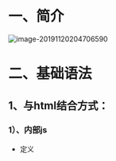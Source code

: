 # 一、简介

![image-20191120204706590](C:\Users\SenseChuang\AppData\Roaming\Typora\typora-user-images\image-20191120204706590.png)

# 二、基础语法

## 1、与html结合方式：

### 1）、内部js

* 定义<script>,标签体内容就是js代码

### 2）、外部js

* 定义<script>，通过src属性引入外部的js文件

  注意：1、<script>可以定义在html任何地方，但是定义的位置会影响执行的顺序。

  ​			2、<script>可以定义多个。

## 2、注释

* 单行注释 ：//注释内容

* 多行注释：

  ```
  /*注释内容*/
  ```

## 3、数据类型

 * 原始数据类型（基本数据类型）
   	* number：数字。整数，小数，NaN（特殊的数字。 not a number ，一个不是数字的数字类型）
      	* string：字符串。字符/字符串  “abc”  “a”  ‘a’
      	* boolean：
              	* null：一个对象为空的占位符
              	* undefined：未定义。如果一个对象没有给初始值，则会被默认赋值为undefined
	* 引用数据类型：对象

## 4、变量

* 变量：一小块存储数据的内存空间
* java语言是强类型语言，js是弱类型语言。
  * 强类型：在开辟变量存储空间时，定义了空间将来存储的数据的数据类型。只能存储固定类型的数据。
  * 弱类型：在开辟变量存储空间时，不定义空间将来存储的数据的数据类型。可以存储任意类型的数据。
* 语法
  * var 变量名 =  
  * 输出到页面上：`document.write(num+"<br>");`
  * var obj;//默认为undefined
  * typeof（）：获取类型

## 5、运算符

* 一元运算符  ++，--，+（正号）-（负号）
  * 注意：在js中，如果运算数不是运算符所要求的类型，那么js引擎就会自动的将运算数进行类型转换
    * 其他类型转number：
      * String 转number:按照字面值转换。如果字面值不是数字，则转成NaN（不是数字的数字）
      * boolean转number：true转为1，false转为0
* 算数运算符 +（加号）- * / % 
* 赋值运算符 =    +=
* 比较运算符  >   <    ==      ===(全等于)
  * 比较方式
    * 1、类型相同：直接比较
      * 字符串：按照字典顺序比较。按位逐一比较，直到得出大小为止。
    * 2、类型不同，先进行类型转换，再比较
      * ====：全等于。再比较之前，先判断类型，如果类型不一样，则直接返回false。
* 逻辑运算符    &&     ||   ！
  * 其他类型转boolean
    * number：0或NaN为假，非0为真
    * string：除了空字符串`（""）`，其他都是true
    * null&undefined:都是false
    * 对象：都是true
* 三元运算符     ？ ：

* 1、语句以；结尾，如果一行只有一条语句则；可以省略（不建议）
* 2、变量定义问题：使用var关键字，也可以不使用。
  * 用：定义的变量是局部变量
  * 不用：定义的变量是全局变量 （不建议）

## 6、流程控制语句

* if else

* switch

  * 在java中，switch语句可以接收的数据类型 ：byte int short char 枚举 string

  * 在js中，什么类型都可以。

    ```js
    <script>
            var a = "abc";
            switch (a) {
                case 1:
                    alert("number");
                    break;
                case "abc":
                    alert("string");
                    break;
                case "true":
                    alert("true");
                    break;
                case null:
                    alert("null");
                    break;
                case undefined:
                    break;
                    alert("undefined");
            }
        </script>
    ```

* while

* do while

* for

# 三、基本对象

* #### Function：函数对象（函数名如果相同，只会覆盖原来方法，不会报错）

  * 1、创建

    * 1、var fun = new Function（形参列表，方法体）

    * 2、function 方法名称（形参列表）{

      ​		方法体；

      }

      ```js
          function f2(a,b) {
         		 alert(a+b);
          }
          f2(2,3);
      ```

    * 3、var 方法名 = function（形参列表）{ 方法体}

  * 2、方法

  * 3、属性

    * length：形参个数

  * 4、特点

    * 1、方法定义时，形参的类型不用写,返回值类型也不用写

    * 2、方法是一个对象，如果定义名称相同的方法，会覆盖

    * 3、在js中，方法的调用只与方法的名称油管，和参数列表无关

      ```js
      function fun2(a,b){
      	alert(a);
      	alert(b);
      }
      fun2(1,2);
      fun2(1);
      fun2();
      fun2(1,2,3)
      ```

    * 4、在方法声明中有一个隐藏的内置对象（数组），arguments，封装所有的 实际参数

    * 5、

      ```js
      //求任意个数的和
       function add() {
                    var sum = 0;
                    for(var i = 0;i < arguments.length;i++){
                        sum+=arguments[i];
                    }
                    return sum;
                }
                var sum =  add(1,2,3);
                alert(sum);
      ```

      

  * 5、调用

    * 方法名称（实际参数列表）

* #### Array：数组

  * 1、创建

    * var arr = new Array(元素列表)

    * var arr = new Array（默认长度）

    * var arr = [元素列表 ]

      ```js
          var arr1 = new Array(1,2,3);
          var arr2 = new Array(2);
          var arr3 = [1,2,3];
          var arr4 =new Array();
      
          document.write(arr1+"<br>");
          document.write(arr2+"<br>");
          document.write(arr3+"<br>");
          document.write(arr4+"<br>");
      ```

  * 2、方法

    * join（参数）：将数组中的元素按照指定的分隔符拼接成字符串

      ```js
              var arr = [1,"arr",true];
              document.write(arr.join("--"));
      ```

      执行结果：
      
      ```js
      1--arr--true
      ```
      
    * push()：向数组末尾添加一个或更多元素，并返回新的长度

  * 3、属性：length数组长度

  * 4、特点

    * 1、js中，数组元素的类型是可变的`var arr = [1,"arr",true];document.write(arr)`
    * 2、js中，数组长度可变的。 

* #### Boolean

* #### Date

  * 1、创建
    * var date  = new Date();
  * 2、方法
    * toLocalString():返回当前date对象对应的时间本地字符串格式
    * getTime():获取毫秒值。返回当前如期对象描述的时间和1970年1月1号零点的毫秒之差

* #### Math 

  * 1、创建
    * 特点：Math对象不用创建，直接使用。Math.方法名()
  * 2、方法：
    * 取1~100之间的整数：var random = Math.floor(Math.random()*100)  + 1;
  * 3、属性:
    * PI:圆周率  
    * random：含头（0）不含尾（1）
    * ceil（x）：对数进行上舍入
    * floor（x)：对数进行下舍入
    * round（x）：把数四舍五入为最接近的整数

* #### Number

* #### String

* #### RegExp：正则表达式对象。

  * 1、正则表达式：定义字符串的组成规则。

    *   1、单个字符:[]

      ​		如：[a] [ab] [a-zA-Z0-9_]

      ​		*特殊符号代表特殊含义的单个字符：

      ​		\d :单个数字字符[0-9]

      ​		\w:单个单词字符[a-zA-z0-9_]

    * 2、量词符号：

      * ？：表示出现0次或1次
      * *：表示出现0次或多次
      * +：出现1次或多次
      * {m,n}:表示 m<= 数量 <= n
        * m如果缺省：{，n}：最多n次
        * n如果缺省：{m,}：最少m次

    * 3、开始结束符号

      * ^：开始
      * $:结束

  * 2、正则对象

    * 1、创建
      * 1、var reg  = new RegExp(“正则表达式”)；`var reg = new RegExp("^\\w{6,12}$");`反斜线！
      * 2、var reg  = /正则表达式/
    * 2、方法
      * test（参数）方法：验证指定的字符串是否符合正则定义的规范

  #### Global

  * 1、特点： 全局对象，这个Global中封装的方法不需要对象就可以直接调用。方法名（）
  * 2、方法：
    * encodeURL():url编码
    * decodeURL():url解码
    * encodeURLComponent():url编码，编码的字符更多
    * decodeURLComponent():url解码
    * parseInt（）:将字符串转为数字
      * 逐一判断每一个字符是否是数字，直到不是数字位置，将前边数字部分转为number
    * isNaN():判断一个值是否是NaN
      * NaN六亲不认，连自己都不认识。NaN参与的==比较 全都为false
    * eval():将JavaScript字符串，转成脚本执行

```js
        var encode = encodeURI("张晓");
        document.write(encode);

        var s = decodeURI(encode);
        document.write(s);
```

# 四、简单DOM

* 功能: 控制html文档内容

* 代码：获取页面标签（元素）对象 Element

  * document.getElementById("id值"):通过元素的id获取元素对象

* 操作Element对象

  * 1、修改属性值：
    * 1、明确获取的对象是哪一个?
    * 2、查看API文档，找其中有哪些属性可以设置  

  例1：

  ```js
  <img id = "light" src = "img/off.gif">
  <script>
  	var light = document.getElementById("light");
  	alert("变！");
  	light.src = "img/on.gif";
  </script>
  ```

  例2：

  ```javascript
  <h1 id = "title"> 世界的美好</h1>
  <script>
  var title = document.getElementById("title");
  alert("变！");
  title.innerHTML = "与你环环相扣";
  <script>
  ```

  

  * 2、修改标签体内容：
    * 属性：innerHTML:
    *   

# 五、简单事件

/例：

```js
<img id="light" src="img/off.gif">
<script>
var light = document.getElementById("light");
    var flag = false;
    light.onclick = function (){
        if(flag){
                light.src = "img/off.gif";
                flag = false;
        }else  {
            light.src = "img/on.gif";
            flag = true;
        }
    }
</script>    
```

# 六、BOM

* 1、概念：	Browser Object Model  浏览器对象模型

* 将浏览器的各个组成部分封装成对象。     		
  
* 2、组成：
  * window ：窗口对象
  
  * Navigator：浏览器对象
  
  * Screen：显示器屏幕对象

  * History：历史记录对象
  
  * Location：地址栏对象
  
    * 1、创建（获取）：
  
      * 1、window.location;
      * 2、location
  
    * 2、方法；
  
      * reload（）：刷新
  
        ```js
            var btn = document.getElementById("btn");
           		 btn.onclick = function () {
           		 location.reload();
            }
        ```
  
      * href：var href = location.href;alert(href);
  
    * 3、属性；
  
* 3、Window 窗口对象：

  * 1、创建

  * 2、方法

    * 1、与弹出窗口有关的方法：
      * alert（）：显示带有一段消息和一个确认按钮的警告框
      * confirm（）：显示带有一段消息以及确认按钮和取消按钮的对话框。
        * 如果用户点击确认按钮，方法返回true，否则返回false；
      * prompt（）：显示可提示用户输入的对话框。
        * 返回值：获取用户输入的值
    * 2、与打开、关闭有关的方法
      * close():关闭浏览器窗口（谁调用我，我关谁）
      * open（）：打开一个新的浏览器窗口，返回值为一个新的window对象

    ```js
     <input id="openBtn" type="button" value="打开窗口">
        <input id="closeBtn" type="button" value="关闭窗口">
        <script>
            var newWindow = null;
            var elementById = document.getElementById("openBtn");
            elementById.onclick = function () {
                newWindow= open("https://www.baidu.com");
            }
            var elementById1 = document.getElementById("closeBtn");
            elementById1.onclick = function () {
                newWindow.close();
            }
      </script>	
    ```

    * 3、与定时器有关的方法
      * setTimeOut() 在指定的毫秒数后调用函数或计算表达式。
        * 参数1：js代码或者方法对象
        * 参数2：毫秒值
      * clearTimeOut() 取消由setTimeOut() 方法设置的timeout。
      * clearInterval()	取消由 setInterval() 设置的 timeout。
      * setInterval()	按照指定的周期（以毫秒计）来调用函数或计算表达式。

  * 3、属性：
  
  * 获取其他DOM对象
  
    * history： var history = history;      var h2 = window.history;
  
    * location
  
      ```js
          <input id = "btn1" type="button" value="百度">
      <script>
          var btn1 = document.getElementById("btn1");
          btn1.onclick = function () {
              location.href = "http://www.baidu.com";
          }
      </script>
      ```
  
    * navigator
  
    * screen
  
  * 获取其他BOM对象
  
  * 4、特点：
    * window 对象不需要创建，可以直接使用window使用。 window.方法名（）；
    * window引用可以省略。方法名（）。
  
* 案例（轮播图）：

  ```js
  <img id = "img"src = "img/banner_1.jpg" width="100%">
      <script>
          var number = 1;
           function fun() {
               number++;
               var img = document.getElementById("img");
               img.src= "img/banner_"+number+".jpg";
               if(number == 3){
                   number = 0;
               }
           }
           setInterval(fun,1000);
      </script>
  ```

* 案例（5秒跳到百度）

  ```js
  <p>
     <span id ="time" >5</span>秒后跳转到百度。。。
  </p>
  <script>
      var second = 5;
      function showTime() {
          second--;
          var time = document.getElementById("time");
          time.innerHTML = second;
          if(second == 0){
              location.href = "http://www.baidu.com";
          }
      }
      setInterval(showTime,1000);
  </script>
  ```

* 4、history对象：历史记录对象
  * 1、创建（获取）
    * 1、window.history
    * 2、history
  * 2、方法
    * back（）：加载history列表中的前一个url
    * forward（）：加载history列表中的下一个url
    * go（参数）：加载history列表中的某个具体页面
      * 正数：前进几个历史记录
      * 负数：后退几个历史记录
  * 3、属性
    * length：返回当前窗口历史列表中的URL数量

# 七、DOM

概念：Document Object Model:文档对象模型

​		将标记语言文档的各个组成部分，封装为对象。可以使用这些对象，对标记语言文档进行CRUD的动态操作。  

W3C DOM 标准被分为 3 个不同的部分：

- 核心 DOM - 针对任何结构化文档的标准模型
  - Document ：文档对象
  - Element：元素对象
  - Attribute：属性对象
  - Text：文本对象
  - Comment：注释对象
  - ！Node：节点对象，其他5个的父对象
- XML DOM - 针对 XML 文档的标准模型
- HTML DOM - 针对 HTML 文档的标准模型

核心DOM模型

* Document：文档对象

  * 1、创建（获取）在html dom模型中可以使用window对象来获取

    * 1、window.document
    * 2、document

  * 2、方法

    * 1、获取Element对象：

      * 1、getElementById():根据id属性值获取元素对象。id属性值一般唯一

      * 2、getElementsByTagName():根据元素名称获取元素对象们。返回值是一个数组。

      * 3、getElementsByClassName():根据Class属性值获取元素对象们。返回值是一个数组。

      * 4、getElementsByName():根据name属性值获取元素对象们。返回值时一个数组。

        ```js
        <body>
            <div id = "div1">div1</div>
            <div id = "div2">div2</div>
            <div id = "div3">div3</div>
        
            <div class="cls1">div4</div>
            <div class="cls1">div5</div>
        
            <input type="text" name = "username">
        <script>
            var divs  = document.getElementsByTagName("div");
          //  alert(divs.length);
            var div = document.getElementsByClassName("cls1");
            //alert(div.length);
            var elementsByName = document.getElementsByName("username");
            alert(elementsByName.length);
        
        </script>
        </body>
        ```

    * 2、创建其他DOM对象

      * createAttribute(name):`var table = document.createElement("table")`
      * createComment()
      * createElement
      * createTextNode()

  * 3、属性

* Element：元素对象

  * 1、获取/创建：通过document来获取和创建

  * 2、方法：

    * 1、removeAttribute():删除属性
    * 2、setAttribute():设置属性

    ```js
      <a>click me</a>
        <input type="button" id="btn_set" value="设置">
    <script>
        var btn = document.getElementById("btn_set");
        btn.onclick = function () {
            var ele = document.getElementsByTagName("a")[0];
            ele.setAttribute("href","https://www.baidu.com");
        }
    </script>
    ```

* Node：节点对象，其他5个的父对象

  * 特点：所有dom对象都可以被认为是一个节点

  * 方法：

    * CRUD dom 树：

      * appendChild():向节点的子节点列表的结尾添加新的子节点
      * removeChild():删除（并返回 ）当前节点的指定子节点
      * replaceChild():永新节点替换一个子节点。

      ```html
      <head>
          <meta charset="UTF-8">
          <title>Title</title>
          <style>
              div{
                  border: 1px solid red;
              }
              #div1{
                  width: 200px;
                  height: 200px;
              }
              #div2{
                  width: 100px;
                  height: 100px;
              }
              #div3{
                  width: 50px;
                  height: 50px;
                  color: yellow;
              }
          </style>
      </head>
      <body>
      <div id = "div1">
          <div id = "div2"> div2</div>
          div1
      </div>
      <a href="javascript:void(0)" id="del"> click</a><br/>
      <a href="javascript:void(0)" id="add"> 添加子节点</a>
      <input type="button" id="btn" value="remove">
      <script>
          var btn = document.getElementById("del");
          btn.onclick = function () {
             var div1 = document.getElementById("div1");
             var div2 = document.getElementById("div2");
             div1.removeChild(div2);
          }
          var add = document.getElementById("add");
          add.onclick = function () {
              var div1 = document.getElementById("div1");
              var div3 = document.createElement("div");
              div3.setAttribute("id","div3")
              div1.appendChild(div3);
          }
      </script>
      </body>
      ```

  * 属性：

    * parentNode：返回节点的父节点

# 八、HTML DOM

* 1、标签体的设置和获取

  ```js
  document.getElementById("btn_add").onclick = function () {
          var id = document.getElementById("id").value;
          var name = document.getElementById("name").value;
          var gender = document.getElementById("gender").value;
  
          var table = document.getElementsByTagName("table")[0];
          table.innerHTML+= " <tr>\n" +
              "        <td>"+ id+"</td>\n" +
              "        <td>"+ name+"</td>\n" +
              "        <td>"+ gender+"</td>\n" +
              "        <td><a href=\"javascript:void(0)\" onclick=\"delTr(this)\">删除</a></td>\n" +
              "    </tr>";
  
      }
          function delTr(obj) {
          alert(obj);
          var table = obj.parentNode.parentNode.parentNode;
          var tr = obj.parentNode.parentNode;
          table.removeChild(tr);
      }
  ```

* 2、使用html元素对象的属性

* 3、控制样式

  * 1、

    ```js
      var div = document.getElementById("div1");
        div.onclick = function () {
            //修改样式方式1
            div.style.border = "2px solid red";
            //font-size ===> fontSize
            div.style.fontSize = "40px";
        }
    ```

  * 2、提前定义好类选择器的样式，通过元素的className属性来设置 其class属性值

  ```js
      <style>
          .d1{
              border: 1px solid red;
              width: 200px;
              height: 200px;
          }
          .d2{
              border: 3px solid black;
              width: 300px;
              height: 300px;
          }
      </style>
  </head>
  <body>
      <div id = "div1">
          div
      </div>
      <div id = "div2">
          div
      </div>
  <script>
      var div = document.getElementById("div1");
      var div1 = document.getElementById("div2");
      div.onclick = function () {
          //修改样式方式1
          div.style.border = "2px solid red";
          //font-size ===> fontSize
          div.style.fontSize = "40px";
      }
      div1.onclick = function () {
          div1.className = "d1";
      }
  </script>
  ```

# 九、事件监听机制

​	概念：某些组件被执行了某些操作后，触发某些代码的执行。

* 事件：某些操作。如：单击、双击、键盘按下、鼠标移动
* 事件源：组件。如：按钮、文本输入框
* 监听器：代码
* 注册监听：将事件、事件源、监听器结合在一起。当事件源上发生了某个事件，则触发执行某个监听器代码。

常见的事件:

 * 1、点击事件

   	* 1、onclick：单击事件
      	* ondbclick：双击事件

* 2、焦点事件

  * 1、onblur：失去焦点
    * 一般用于表单验证
  * 2、onfocus:元素获得焦点

* 3、加载事件

  * 1、onload：一张页面或一幅图像完成加载。

* 4、鼠标事件

  * onmousedown	鼠标按钮被按下。
    * 定义方法时，定义一个形参，接收event对象。
    * event对象的button属性可以获取鼠标按钮键被点击了。
  * onmousemove	鼠标被移动。
  * onmouseout	鼠标从某元素移开。
  * onmouseover	鼠标移到某元素之上。
  * onmouseup	鼠标按键被松开。

* 5、键盘事件

  | [onkeydown](https://www.w3school.com.cn/jsref/event_onkeydown.asp) | 某个键盘按键被按下。       |
  | ------------------------------------------------------------ | -------------------------- |
  | [onkeypress](https://www.w3school.com.cn/jsref/event_onkeypress.asp) | 某个键盘按键被按下并松开。 |
  | [onkeyup](https://www.w3school.com.cn/jsref/event_onkeyup.asp) | 某个键盘按键被松开。       |

* 6、选择和改变

  * | [onselect](https://www.w3school.com.cn/jsref/event_onselect.asp) | 文本被选中。     |
    | ------------------------------------------------------------ | ---------------- |
    | [onchange](https://www.w3school.com.cn/jsref/event_onchange.asp) | 域的内容被改变。 |

* 7、表单事件

  * 1、onsubmit  确认按钮被点击

    * 可以阻止表单的提交。校验用户名格式是否正确

      ```js
      document.getElementById("form").onsubmit = function (event) {
                  var flag = false;
                  return flag;
      }
      ```

      通过返回值判断是否允许提交。如果为false，表单阻止提交。 

    * 2、通过onclick方法

      ```js
      <form action="#" id="form" onclick=" return checkform();"></form>
      <script>
      		checkform(){
      			return false
      		}
      </script>
      ```

      

  * 2、onreset 重置按钮被点击

# 十、example

```js
 <script>
        window.onload = function (ev) {
            document.getElementById("form").onsubmit = function () {
                return checkUsername() &&checkPassword();
            }
           /* document.getElementById("username").onblur = function () {
                checkUsername();
            }*/
            //或：
            document.getElementById("username").onblur = checkUsername;
            document.getElementById("password").onblur = checkPassword;
        }
        function checkPassword() {
            var password = document.getElementById("password").value;
            var reg_password = /^\w{6,12}$/;
            var flag = reg_password.test(password);
            var s_password = document.getElementById("s_password");
            if(flag){
                s_password.innerHTML = "<img  width='50' height='51' src = 'img/gou.png'/>";
            }else{
                s_password.innerHTML = "密码格式错误";
            }

            return flag;
        }
        function checkUsername() {
            var username = document.getElementById("username").value;
            var reg_username = /^\w{6,12}$/;
            var flag = reg_username.test(username);
            var s_username = document.getElementById("s_username");
            if(flag){
                s_username.innerHTML = "<img  width='50' height='51' src = 'img/gou.png'/>";
            }else{
                s_username.innerHTML = "用户名格式错误";
            }

            return flag;
        }
    </script>
```

